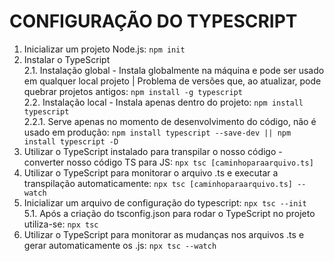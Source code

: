 # CONFIGURAÇÃO DO TYPESCRIPT

1. Inicializar um projeto Node.js: `npm init`
2. Instalar o TypeScript  
   2.1. Instalação global - Instala globalmente na máquina e pode ser usado em qualquer local projeto | Problema de versões que, ao atualizar, pode quebrar projetos antigos: `npm install -g typescript`  
   2.2. Instalação local - Instala apenas dentro do projeto: `npm install typescript`  
    2.2.1. Serve apenas no momento de desenvolvimento do código, não é usado em produção: `npm install typescript --save-dev || npm install typescript -D`
3. Utilizar o TypeScript instalado para transpilar o nosso código - converter nosso código TS para JS: `npx tsc [caminhoparaarquivo.ts]`
4. Utilizar o TypeScript para monitorar o arquivo .ts e executar a transpilação automaticamente: `npx tsc [caminhoparaarquivo.ts] --watch`
5. Inicializar um arquivo de configuração do typescript: `npx tsc --init`  
   5.1. Após a criação do tsconfig.json para rodar o TypeScript no projeto utiliza-se: `npx tsc`
6. Utilizar o TypeScript para monitorar as mudanças nos arquivos .ts e gerar automaticamente os .js: `npx tsc --watch`
